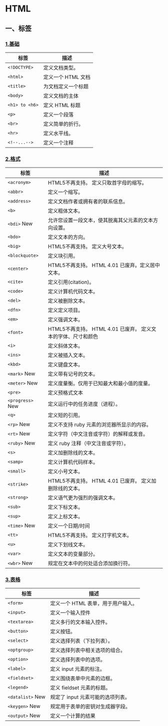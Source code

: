 # HTML
## 一、标签
### <a href="./source/label/基础.md">1.基础</a>
| 标签         | 描述               |
|--------------|--------------------|
| `<!DOCTYPE>`   | 定义文档类型。     |
| `<html>`       | 定义一个 HTML 文档 |
| `<title>`      | 为文档定义一个标题 |
| `<body>`       | 定义文档的主体     |
| `<h1> to <h6>` | 定义 HTML 标题     |
| `<p>`          | 定义一个段落       |
| `<br>`         | 定义简单的折行。   |
| `<hr>`         | 定义水平线。       |
| `<!--...-->`   | 定义一个注释       |

### <a href="./source/label/格式.md">2.格式</a>

| 标签           | 描述                                                          |
|----------------|---------------------------------------------------------------|
| `<acronym>`      | HTML5不再支持。 定义只取首字母的缩写。                        |
| `<abbr>`         | 定义一个缩写。                                                |
| `<address>`      | 定义文档作者或拥有者的联系信息。                              |
| `<b>`            | 定义粗体文本。                                                |
| `<bdi>` New      | 允许您设置一段文本，使其脱离其父元素的文本方向设置。          |
| `<bdo>`          | 定义文本的方向。                                              |
| `<big>`          | HTML5不再支持。 定义大号文本。                                |
| `<blockquote>`   | 定义块引用。                                                  |
| `<center>`       | HTML5不再支持。 HTML 4.01 已废弃。定义居中文本。              |
| `<cite>`         | 定义引用(citation)。                                          |
| `<code>`         | 定义计算机代码文本。                                          |
| `<del>`          | 定义被删除文本。                                              |
| `<dfn>`          | 定义定义项目。                                                |
| `<em>`           | 定义强调文本。                                                |
| `<font>`         | HTML5不再支持。 HTML 4.01 已废弃。 定义文本的字体、尺寸和颜色 |
| `<i>`            | 定义斜体文本。                                                |
| `<ins>`          | 定义被插入文本。                                              |
| `<kbd>`          | 定义键盘文本。                                                |
| `<mark>` New     | 定义带有记号的文本。                                          |
| `<meter>` New    | 定义度量衡。仅用于已知最大和最小值的度量。                    |
| `<pre>`          | 定义预格式文本                                                |
| `<progress>` New | 定义运行中的任务进度（进程）。                                |
| `<q>`            | 定义短的引用。                                                |
| `<rp>` New       | 定义不支持 ruby 元素的浏览器所显示的内容。                    |
| `<rt>` New       | 定义字符（中文注音或字符）的解释或发音。                      |
| `<ruby>` New     | 定义 ruby 注释（中文注音或字符）。                            |
| `<s>`            | 定义加删除线的文本。                                          |
| `<samp>`         | 定义计算机代码样本。                                          |
| `<small>`        | 定义小号文本。                                                |
| `<strike>`       | HTML5不再支持。 HTML 4.01 已废弃。 定义加删除线的文本。       |
| `<strong>`       | 定义语气更为强烈的强调文本。                                  |
| `<sub>`          | 定义下标文本。                                                |
| `<sup>`          | 定义上标文本。                                                |
| `<time>` New     | 定义一个日期/时间                                             |
| `<tt>`           | HTML5不再支持。 定义打字机文本。                              |
| `<u>`            | 定义下划线文本。                                              |
| `<var>`          | 定义文本的变量部分。                                          |
| `<wbr>` New      | 规定在文本中的何处适合添加换行符。                            |

### <a href="./source/label/表格.md">3.表格</a>

| 标签           | 描述                               |
|----------------|------------------------------------|
| `<form>`         | 定义一个 HTML 表单，用于用户输入。 |
| `<input>`        | 定义一个输入控件                   |
| `<textarea>`     | 定义多行的文本输入控件。           |
| `<button>`       | 定义按钮。                         |
| `<select>`       | 定义选择列表（下拉列表）。         |
| `<optgroup>`     | 定义选择列表中相关选项的组合。     |
| `<option>`       | 定义选择列表中的选项。             |
| `<label>`        | 定义 input 元素的标注。            |
| `<fieldset>`     | 定义围绕表单中元素的边框。         |
| `<legend>`       | 定义 fieldset 元素的标题。         |
| `<datalist>` New | 规定了 input 元素可能的选项列表。  |
| `<keygen>` New   | 规定用于表单的密钥对生成器字段。   |
| `<output>` New   | 定义一个计算的结果                 |
  
  
